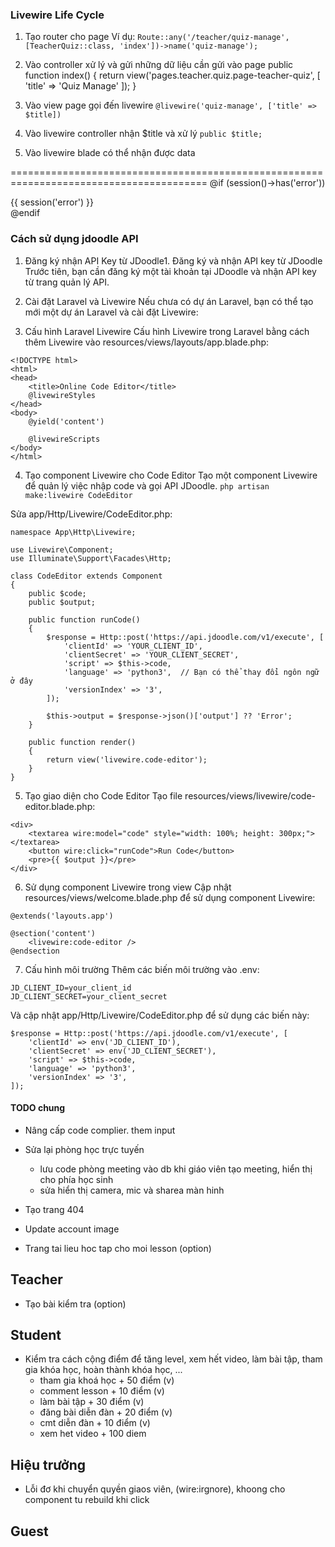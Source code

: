 ### Livewire Life Cycle

1. Tạo router cho page
Ví dụ:
`Route::any('/teacher/quiz-manage', [TeacherQuiz::class, 'index'])->name('quiz-manage');`

2. Vào controller xử lý và gửi những dữ liệu cần gửi vào page
public function index()
    {
        return view('pages.teacher.quiz.page-teacher-quiz', [
            'title' => 'Quiz Manage'
        ]);
    }

3. Vào view page gọi đến livewire
`@livewire('quiz-manage', ['title' => $title])`

4. Vào livewire controller nhận $title và xử lý
`public $title;`

5. Vào livewire blade có thể nhận được data

========================================================================================
@if (session()->has('error'))
    <div class="error">
        <span>{{ session('error') }}</span>
    </div>
@endif



### Cách sử dụng jdoodle API
1. Đăng ký nhận API Key từ JDoodle1.
Đăng ký và nhận API key từ JDoodle
Trước tiên, bạn cần đăng ký một tài khoản tại JDoodle và nhận API key từ trang quản lý API.

2. Cài đặt Laravel và Livewire
Nếu chưa có dự án Laravel, bạn có thể tạo mới một dự án Laravel và cài đặt Livewire:

3. Cấu hình Laravel Livewire
Cấu hình Livewire trong Laravel bằng cách thêm Livewire vào resources/views/layouts/app.blade.php:
```
<!DOCTYPE html>
<html>
<head>
    <title>Online Code Editor</title>
    @livewireStyles
</head>
<body>
    @yield('content')

    @livewireScripts
</body>
</html>
```

4. Tạo component Livewire cho Code Editor
Tạo một component Livewire để quản lý việc nhập code và gọi API JDoodle.
`php artisan make:livewire CodeEditor`

Sửa app/Http/Livewire/CodeEditor.php:
```
namespace App\Http\Livewire;

use Livewire\Component;
use Illuminate\Support\Facades\Http;

class CodeEditor extends Component
{
    public $code;
    public $output;

    public function runCode()
    {
        $response = Http::post('https://api.jdoodle.com/v1/execute', [
            'clientId' => 'YOUR_CLIENT_ID',
            'clientSecret' => 'YOUR_CLIENT_SECRET',
            'script' => $this->code,
            'language' => 'python3',  // Bạn có thể thay đổi ngôn ngữ ở đây
            'versionIndex' => '3',
        ]);

        $this->output = $response->json()['output'] ?? 'Error';
    }

    public function render()
    {
        return view('livewire.code-editor');
    }
}
```
5. Tạo giao diện cho Code Editor
Tạo file resources/views/livewire/code-editor.blade.php:

```
<div>
    <textarea wire:model="code" style="width: 100%; height: 300px;"></textarea>
    <button wire:click="runCode">Run Code</button>
    <pre>{{ $output }}</pre>
</div>
```

6. Sử dụng component Livewire trong view
Cập nhật resources/views/welcome.blade.php để sử dụng component Livewire:

```
@extends('layouts.app')

@section('content')
    <livewire:code-editor />
@endsection
```

7. Cấu hình môi trường
Thêm các biến môi trường vào .env:

```
JD_CLIENT_ID=your_client_id
JD_CLIENT_SECRET=your_client_secret
```
Và cập nhật app/Http/Livewire/CodeEditor.php để sử dụng các biến này:

```
$response = Http::post('https://api.jdoodle.com/v1/execute', [
    'clientId' => env('JD_CLIENT_ID'),
    'clientSecret' => env('JD_CLIENT_SECRET'),
    'script' => $this->code,
    'language' => 'python3',
    'versionIndex' => '3',
]);
```


#### TODO chung

<!-- - sửa lại quizz. reset cau tra loi dung khi next cau -->
- Nâng cấp code complier. them input

- Sửa lại phòng học trực tuyến 
    + lưu code phòng meeting vào db khi giáo viên tạo meeting, hiển thị cho phía học sinh
    + sửa hiển thị camera, mic và sharea màn hinh


<!-- - quên mật khẩu (vấn đề email) -->
<!-- - Phần thống kê menu -->
<!-- - Theem discovery theo lop -->
<!-- - Thay ảnh khi chưa có video cho lesson -->
<!-- - Diễn đàn -->
<!-- - Taoj trang dien dan chi tiet, comment, like -->
- Tạo trang 404
<!-- - Bang xep hang trong account -->
- Update account image

- Trang tai lieu hoc tap cho moi lesson (option)
<!-- - lam alert -->

<!-- - course-card info min-h-[180px] -->

<!-- - Them loading khi upload video -->
<!-- - Tích hợp thêm alert cho các thông báo -->



## Teacher
- Tạo bài kiểm tra (option)
<!-- - Xoá lesson -->
<!-- - Theem nut xoa yeu cau tham gia o teacher student manage -->
<!-- - Sua loading khi upload video -->

## Student
- Kiểm tra cách cộng điểm để tăng level, xem hết video, làm bài tập, tham gia khóa học, hoàn thành khóa học, ...
    + tham gia khoá học + 50 điểm (v)
    + comment lesson + 10 điểm (v)
    + làm bài tập + 30 điểm (v)
    + đăng bài diễn đàn + 20 điểm (v)
    + cmt diễn đàn + 10 điểm (v)
    + xem het video + 100 diem
    
<!-- - Tham gia phòng học trực tuyến -->

## Hiệu trưởng
<!-- - Tạo một tài khoản root có mọi quyền -->
<!-- - Phân quyền cho hiệu trưởng có thể phân quyền cho các giáo viên -->
- Lỗi đơ khi chuyển quyền giaos viên, (wire:irgnore), khoong cho component tu rebuild khi click

## Guest
<!-- - return moi route den login -->

